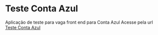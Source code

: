 # Teste Conta Azul
Aplicação de teste para vaga front end para Conta Azul
Acesse pela url [Teste Conta Azul](https://thiagoadriano.github.io/teste-conta-azul/)
